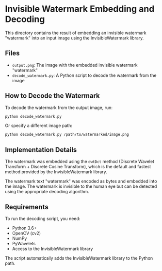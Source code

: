 # Invisible Watermark Embedding and Decoding

This directory contains the result of embedding an invisible watermark "watermark" into an input image using the InvisibleWatermark library.

## Files

- `output.png`: The image with the embedded invisible watermark "watermark"
- `decode_watermark.py`: A Python script to decode the watermark from the image

## How to Decode the Watermark

To decode the watermark from the output image, run:

```bash
python decode_watermark.py
```

Or specify a different image path:

```bash
python decode_watermark.py /path/to/watermarked/image.png
```

## Implementation Details

The watermark was embedded using the `dwtDct` method (Discrete Wavelet Transform + Discrete Cosine Transform), which is the default and fastest method provided by the InvisibleWatermark library.

The watermark text "watermark" was encoded as bytes and embedded into the image. The watermark is invisible to the human eye but can be detected using the appropriate decoding algorithm.

## Requirements

To run the decoding script, you need:
- Python 3.6+
- OpenCV (cv2)
- NumPy
- PyWavelets
- Access to the InvisibleWatermark library

The script automatically adds the InvisibleWatermark library to the Python path.